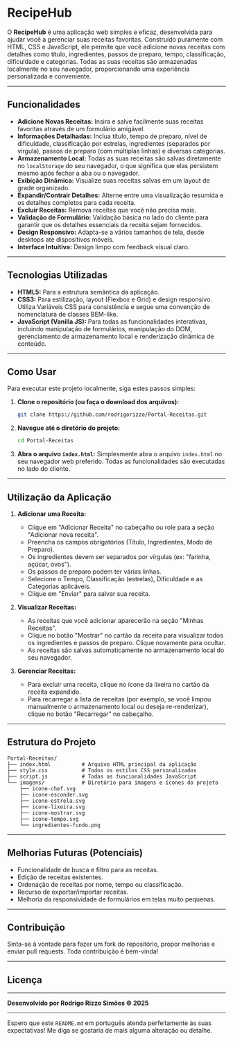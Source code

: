 # RecipeHub

O **RecipeHub** é uma aplicação web simples e eficaz, desenvolvida para ajudar você a gerenciar suas receitas favoritas. Construído puramente com HTML, CSS e JavaScript, ele permite que você adicione novas receitas com detalhes como título, ingredientes, passos de preparo, tempo, classificação, dificuldade e categorias. Todas as suas receitas são armazenadas localmente no seu navegador, proporcionando uma experiência personalizada e conveniente.

-----

## Funcionalidades

  * **Adicione Novas Receitas:** Insira e salve facilmente suas receitas favoritas através de um formulário amigável.
  * **Informações Detalhadas:** Inclua título, tempo de preparo, nível de dificuldade, classificação por estrelas, ingredientes (separados por vírgula), passos de preparo (com múltiplas linhas) e diversas categorias.
  * **Armazenamento Local:** Todas as suas receitas são salvas diretamente no `localStorage` do seu navegador, o que significa que elas persistem mesmo após fechar a aba ou o navegador.
  * **Exibição Dinâmica:** Visualize suas receitas salvas em um layout de grade organizado.
  * **Expandir/Contrair Detalhes:** Alterne entre uma visualização resumida e os detalhes completos para cada receita.
  * **Excluir Receitas:** Remova receitas que você não precisa mais.
  * **Validação de Formulário:** Validação básica no lado do cliente para garantir que os detalhes essenciais da receita sejam fornecidos.
  * **Design Responsivo:** Adapta-se a vários tamanhos de tela, desde desktops até dispositivos móveis.
  * **Interface Intuitiva:** Design limpo com feedback visual claro.

-----

## Tecnologias Utilizadas

  * **HTML5:** Para a estrutura semântica da aplicação.
  * **CSS3:** Para estilização, layout (Flexbox e Grid) e design responsivo. Utiliza Variáveis CSS para consistência e segue uma convenção de nomenclatura de classes BEM-like.
  * **JavaScript (Vanilla JS):** Para todas as funcionalidades interativas, incluindo manipulação de formulários, manipulação do DOM, gerenciamento de armazenamento local e renderização dinâmica de conteúdo.

-----

## Como Usar

Para executar este projeto localmente, siga estes passos simples:

1.  **Clone o repositório (ou faça o download dos arquivos):**
    ```bash
    git clone https://github.com/rodrigorizzo/Portal-Receitas.git
    ```
2.  **Navegue até o diretório do projeto:**
    ```bash
    cd Portal-Receitas
    ```
3.  **Abra o arquivo `index.html`:**
    Simplesmente abra o arquivo `index.html` no seu navegador web preferido. Todas as funcionalidades são executadas no lado do cliente.

-----

## Utilização da Aplicação

1.  **Adicionar uma Receita:**

      * Clique em "Adicionar Receita" no cabeçalho ou role para a seção "Adicionar nova receita".
      * Preencha os campos obrigatórios (Título, Ingredientes, Modo de Preparo).
      * Os ingredientes devem ser separados por vírgulas (ex: "farinha, açúcar, ovos").
      * Os passos de preparo podem ter várias linhas.
      * Selecione o Tempo, Classificação (estrelas), Dificuldade e as Categorias aplicáveis.
      * Clique em "Enviar" para salvar sua receita.

2.  **Visualizar Receitas:**

      * As receitas que você adicionar aparecerão na seção "Minhas Receitas".
      * Clique no botão "Mostrar" no cartão da receita para visualizar todos os ingredientes e passos de preparo. Clique novamente para ocultar.
      * As receitas são salvas automaticamente no armazenamento local do seu navegador.

3.  **Gerenciar Receitas:**

      * Para excluir uma receita, clique no ícone da lixeira no cartão da receita expandido.
      * Para recarregar a lista de receitas (por exemplo, se você limpou manualmente o armazenamento local ou deseja re-renderizar), clique no botão "Recarregar" no cabeçalho.

-----

## Estrutura do Projeto

```
Portal-Receitas/
├── index.html          # Arquivo HTML principal da aplicação
├── style.css           # Todos os estilos CSS personalizados
├── script.js           # Todas as funcionalidades JavaScript
└── imagens/            # Diretório para imagens e ícones do projeto
    ├── icone-chef.svg
    ├── icone-esconder.svg
    ├── icone-estrela.svg
    ├── icone-lixeira.svg
    ├── icone-mostrar.svg
    ├── icone-tempo.svg
    └── ingredientes-fundo.png
```

-----

## Melhorias Futuras (Potenciais)

  * Funcionalidade de busca e filtro para as receitas.
  * Edição de receitas existentes.
  * Ordenação de receitas por nome, tempo ou classificação.
  * Recurso de exportar/importar receitas.
  * Melhoria da responsividade de formulários em telas muito pequenas.

-----

## Contribuição

Sinta-se à vontade para fazer um fork do repositório, propor melhorias e enviar pull requests. Toda contribuição é bem-vinda\!

-----

## Licença



-----

**Desenvolvido por Rodrigo Rizzo Simões © 2025**

-----

Espero que este `README.md` em português atenda perfeitamente às suas expectativas\! Me diga se gostaria de mais alguma alteração ou detalhe.
